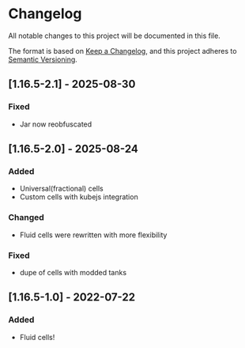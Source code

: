 # Changelog

All notable changes to this project will be documented in this file.

The format is based on [Keep a Changelog](https://keepachangelog.com/en/1.1.0/),
and this project adheres to [Semantic Versioning](https://semver.org/spec/v2.0.0.html).

## [1.16.5-2.1] - 2025-08-30

### Fixed

- Jar now reobfuscated


## [1.16.5-2.0] - 2025-08-24
### Added

- Universal(fractional) cells
- Custom cells with kubejs integration

### Changed

- Fluid cells were rewritten with more flexibility

### Fixed

- dupe of cells with modded tanks

## [1.16.5-1.0] - 2022-07-22

### Added

- Fluid cells!
